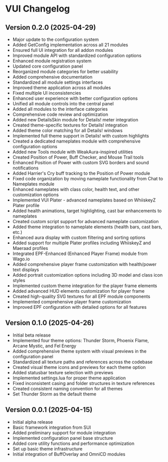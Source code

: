 # VUI Changelog

## Version 0.2.0 (2025-04-29)
- Major update to the configuration system
- Added GetConfig implementation across all 21 modules
- Ensured full UI integration for all addon modules
- Improved module API with standardized configuration options
- Enhanced module registration system
- Updated core configuration panel
- Reorganized module categories for better usability
- Added comprehensive documentation
- Standardized all module settings interfaces
- Improved theme application across all modules
- Fixed multiple UI inconsistencies
- Enhanced user experience with better configuration options
- Unified all module controls into the central panel
- Added all modules to the interface categories
- Comprehensive code review and optimization
- Added new DetailsSkin module for Details! meter integration
- Created theme-specific textures for Details! integration
- Added theme color matching for all Details! windows
- Implemented full theme support in Details! with custom highlights
- Created a dedicated nameplates module with comprehensive configuration options
- Added new Tools module with WeakAura-inspired utilities
- Created Position of Power, Buff Checker, and Mouse Trail tools
- Enhanced Position of Power with custom SVG borders and sound notifications
- Added Harrier's Cry buff tracking to the Position of Power module
- Fixed code organization by moving nameplate functionality from Chat to Nameplates module
- Enhanced nameplates with class color, health text, and other customization options
- Implemented VUI Plater - advanced nameplates based on WhiiskeyZ Plater profile
- Added health animations, target highlighting, cast bar enhancements to nameplates
- Created custom script support for advanced nameplate customization
- Added theme integration to nameplate elements (health bars, cast bars, etc.)
- Enhanced aura display with custom filtering and sorting options
- Added support for multiple Plater profiles including WhiiskeyZ and Maeraad profiles
- Integrated EPF-Enhanced (Enhanced Player Frame) module from Wago.io
- Added comprehensive player frame customization with health/power text displays
- Added portrait customization options including 3D model and class icon styles
- Implemented custom theme integration for the player frame elements
- Added advanced HUD elements customization for player frame
- Created high-quality SVG textures for all EPF module components
- Implemented comprehensive player frame customization
- Improved EPF configuration with detailed options for all features

## Version 0.1.0 (2025-04-26)
- Initial beta release
- Implemented four theme options: Thunder Storm, Phoenix Flame, Arcane Mystic, and Fel Energy
- Added comprehensive theme system with visual previews in the configuration panel
- Standardized all texture paths and references across the codebase
- Created visual theme icons and previews for each theme option
- Added statusbar texture selection with previews
- Implemented settings.lua for proper theme application
- Fixed inconsistent casing and folder structures in texture references
- Created consistent naming convention for all themes
- Set Thunder Storm as the default theme

## Version 0.0.1 (2025-04-15)
- Initial alpha release
- Basic framework integration from SUI
- Added preliminary support for module integration
- Implemented configuration panel base structure
- Added core utility functions and performance optimization
- Set up basic theme infrastructure
- Initial integration of BuffOverlay and OmniCD modules